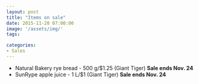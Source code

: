 ```yaml
---
layout: post
title: "Items on sale"
date: 2015-11-20 07:00:00
image: '/assets/img/'
tags:

categories:
- Sales
---
```




- Natural Bakery rye bread - 500 g/$1.25 (Giant Tiger) **Sale ends Nov. 24**
- SunRype apple juice - 1 L/$1 (Giant Tiger) **Sale ends Nov. 24**



<!-- Links can also be added. Like [this](http://google.ca).-->


